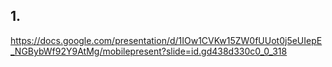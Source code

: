 ## 1.
https://docs.google.com/presentation/d/1IOw1CVKw15ZW0fUUot0j5eUIepE_NGBybWf92Y9AtMg/mobilepresent?slide=id.gd438d330c0_0_318


